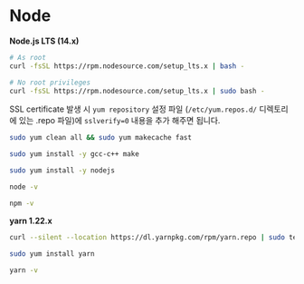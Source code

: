 # Node

**Node.js LTS (14.x)**
```sh
# As root
curl -fsSL https://rpm.nodesource.com/setup_lts.x | bash -

# No root privileges
curl -fsSL https://rpm.nodesource.com/setup_lts.x | sudo bash -
```

SSL certificate 발생 시 `yum repository` 설정 파일 (`/etc/yum.repos.d/` 디렉토리에 있는 .repo 파일)에 `sslverify=0` 내용을 추가 해주면 됩니다.

```sh
sudo yum clean all && sudo yum makecache fast

sudo yum install -y gcc-c++ make

sudo yum install -y nodejs
```

```sh
node -v
```

```sh
npm -v
```

**yarn 1.22.x**
```sh
curl --silent --location https://dl.yarnpkg.com/rpm/yarn.repo | sudo tee /etc/yum.repos.d/yarn.repo
```

```sh
sudo yum install yarn
```

```sh
yarn -v
```
